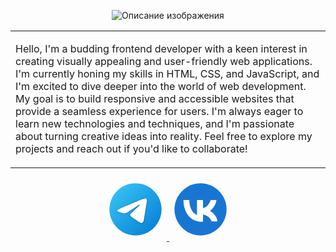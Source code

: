 <table align="center">
<p align="center">
      <img  src="https://i.pinimg.com/originals/fe/34/2f/fe342f20baaecec2fdb27ae3ae17b054.gif" alt="Описание изображения">
</p>
  <tr>
    <td>
      <p>
        Hello, I'm a budding frontend developer with a keen interest in creating visually appealing and user-friendly web applications. I'm currently honing my skills in HTML, CSS, and JavaScript, and I'm excited to dive deeper into the world of web development. My goal is to build responsive and accessible websites that provide a seamless experience for users. I'm always eager to learn new technologies and techniques, and I'm passionate about turning creative ideas into reality. Feel free to explore my projects and reach out if you'd like to collaborate!
      </p>
    </td>
  </tr>
</table>

<p align="center">
  <a href="https://t.me/Banttex">
   <svg xmlns="http://www.w3.org/2000/svg" x="0px" y="0px" width="100" height="100" viewBox="0 0 48 48">
<linearGradient id="BiF7D16UlC0RZ_VqXJHnXa_oWiuH0jFiU0R_gr1" x1="9.858" x2="38.142" y1="9.858" y2="38.142" gradientUnits="userSpaceOnUse"><stop offset="0" stop-color="#33bef0"></stop><stop offset="1" stop-color="#0a85d9"></stop></linearGradient><path fill="url(#BiF7D16UlC0RZ_VqXJHnXa_oWiuH0jFiU0R_gr1)" d="M44,24c0,11.045-8.955,20-20,20S4,35.045,4,24S12.955,4,24,4S44,12.955,44,24z"></path><path d="M10.119,23.466c8.155-3.695,17.733-7.704,19.208-8.284c3.252-1.279,4.67,0.028,4.448,2.113	c-0.273,2.555-1.567,9.99-2.363,15.317c-0.466,3.117-2.154,4.072-4.059,2.863c-1.445-0.917-6.413-4.17-7.72-5.282	c-0.891-0.758-1.512-1.608-0.88-2.474c0.185-0.253,0.658-0.763,0.921-1.017c1.319-1.278,1.141-1.553-0.454-0.412	c-0.19,0.136-1.292,0.935-1.745,1.237c-1.11,0.74-2.131,0.78-3.862,0.192c-1.416-0.481-2.776-0.852-3.634-1.223	C8.794,25.983,8.34,24.272,10.119,23.466z" opacity=".05"></path><path d="M10.836,23.591c7.572-3.385,16.884-7.264,18.246-7.813c3.264-1.318,4.465-0.536,4.114,2.011	c-0.326,2.358-1.483,9.654-2.294,14.545c-0.478,2.879-1.874,3.513-3.692,2.337c-1.139-0.734-5.723-3.754-6.835-4.633	c-0.86-0.679-1.751-1.463-0.71-2.598c0.348-0.379,2.27-2.234,3.707-3.614c0.833-0.801,0.536-1.196-0.469-0.508	c-1.843,1.263-4.858,3.262-5.396,3.625c-1.025,0.69-1.988,0.856-3.664,0.329c-1.321-0.416-2.597-0.819-3.262-1.078	C9.095,25.618,9.075,24.378,10.836,23.591z" opacity=".07"></path><path fill="#fff" d="M11.553,23.717c6.99-3.075,16.035-6.824,17.284-7.343c3.275-1.358,4.28-1.098,3.779,1.91	c-0.36,2.162-1.398,9.319-2.226,13.774c-0.491,2.642-1.593,2.955-3.325,1.812c-0.833-0.55-5.038-3.331-5.951-3.984	c-0.833-0.595-1.982-1.311-0.541-2.721c0.513-0.502,3.874-3.712,6.493-6.21c0.343-0.328-0.088-0.867-0.484-0.604	c-3.53,2.341-8.424,5.59-9.047,6.013c-0.941,0.639-1.845,0.932-3.467,0.466c-1.226-0.352-2.423-0.772-2.889-0.932	C9.384,25.282,9.81,24.484,11.553,23.717z"></path>
</svg>
  </a>
  <a href="https://vk.com/bantex">
    <svg xmlns="http://www.w3.org/2000/svg" x="0px" y="0px" width="100" height="100" viewBox="0 0 48 48">
<path fill="#1876d2" d="M24,4C13,4,4,13,4,24s9,20,20,20s20-9,20-20S35,4,24,4z"></path><path fill="#fff" d="M25.8,33.3h-2.3c-7.4-0.2-12.6-7.2-12.6-16.5h4.5c0,6.8,3.5,11.8,8.2,12l2.2,0V33.3z"></path><path fill="#fff" d="M21.3,16.8V33c0.7,0.2,1.5,0.3,2.3,0.3h2.3V16.8H21.3z"></path><path fill="#fff" d="M37,33.2h-4.5c0-0.5-0.9-2.3-2.6-3.6c-2.5-1.9-5.2-1.9-6.9-1.9h-0.7v-4.5H23c1.9,0,6,0,9.7,2.9 C34.9,27.7,37,30.6,37,33.2z"></path><path fill="#fff" d="M23,27.7h-0.7v-4.5H23c1.5,0,4,0,6.2-2c1.5-1.5,2.5-3.6,2.5-4.4h4.5c0,2.6-2,5.7-3.9,7.6 C28.8,27.7,24.9,27.7,23,27.7z"></path>
</svg>
  </a>
</p>

